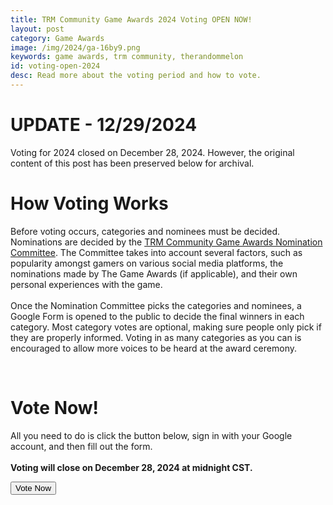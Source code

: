 ```yaml
---
title: TRM Community Game Awards 2024 Voting OPEN NOW!
layout: post
category: Game Awards
image: /img/2024/ga-16by9.png
keywords: game awards, trm community, therandommelon
id: voting-open-2024
desc: Read more about the voting period and how to vote.
---
```

# UPDATE - 12/29/2024
Voting for 2024 closed on December 28, 2024. However, the original content of this post has been preserved below for archival.

# How Voting Works
Before voting occurs, categories and nominees must be decided. Nominations are decided by the [TRM Community Game Awards Nomination Committee](/about). The Committee takes into account several factors, such as popularity amongst gamers on various social media platforms, the nominations made by The Game Awards (if applicable), and their own personal experiences with the game.
<br><br>
Once the Nomination Committee picks the categories and nominees, a Google Form is opened to the public to decide the final winners in each category. Most category votes are optional, making sure people only pick if they are properly informed. Voting in as many categories as you can is encouraged to allow more voices to be heard at the award ceremony.

<br>

# Vote Now!
All you need to do is click the button below, sign in with your Google account, and then fill out the form.
<br><br>
**Voting will close on December 28, 2024 at midnight CST.**

<a href="https://forms.gle/ejituV93ip72RN5z9">
    <button class="mt-4">
        Vote Now
    </button>
</a>
